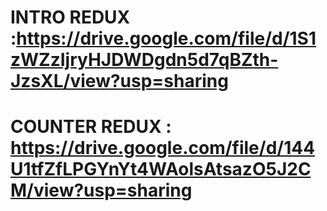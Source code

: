# INTRO REDUX  :https://drive.google.com/file/d/1S1zWZzIjryHJDWDgdn5d7qBZth-JzsXL/view?usp=sharing

# COUNTER REDUX :  https://drive.google.com/file/d/144U1tfZfLPGYnYt4WAolsAtsazO5J2CM/view?usp=sharing 
